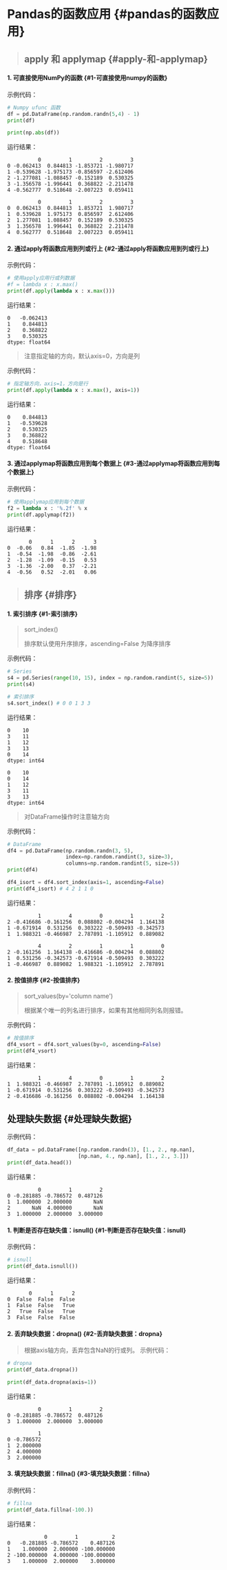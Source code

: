 # Pandas的函数应用 {#pandas的函数应用}

> ## apply 和 applymap {#apply-和-applymap}

#### 1. 可直接使用NumPy的函数 {#1-可直接使用numpy的函数}

示例代码：

```python
# Numpy ufunc 函数
df = pd.DataFrame(np.random.randn(5,4) - 1)
print(df)

print(np.abs(df))
```

运行结果：

```
          0         1         2         3
0 -0.062413  0.844813 -1.853721 -1.980717
1 -0.539628 -1.975173 -0.856597 -2.612406
2 -1.277081 -1.088457 -0.152189  0.530325
3 -1.356578 -1.996441  0.368822 -2.211478
4 -0.562777  0.518648 -2.007223  0.059411

          0         1         2         3
0  0.062413  0.844813  1.853721  1.980717
1  0.539628  1.975173  0.856597  2.612406
2  1.277081  1.088457  0.152189  0.530325
3  1.356578  1.996441  0.368822  2.211478
4  0.562777  0.518648  2.007223  0.059411
```

#### 2. 通过apply将函数应用到列或行上 {#2-通过apply将函数应用到列或行上}

示例代码：

```python
# 使用apply应用行或列数据
#f = lambda x : x.max()
print(df.apply(lambda x : x.max()))
```

运行结果：

```
0   -0.062413
1    0.844813
2    0.368822
3    0.530325
dtype: float64
```

> 注意指定轴的方向，默认axis=0，方向是列

示例代码：

```python
# 指定轴方向，axis=1，方向是行
print(df.apply(lambda x : x.max(), axis=1))
```

运行结果：

```
0    0.844813
1   -0.539628
2    0.530325
3    0.368822
4    0.518648
dtype: float64
```

#### 3. 通过applymap将函数应用到每个数据上 {#3-通过applymap将函数应用到每个数据上}

示例代码：

```python
# 使用applymap应用到每个数据
f2 = lambda x : '%.2f' % x
print(df.applymap(f2))
```

运行结果：

```
       0      1      2      3
0  -0.06   0.84  -1.85  -1.98
1  -0.54  -1.98  -0.86  -2.61
2  -1.28  -1.09  -0.15   0.53
3  -1.36  -2.00   0.37  -2.21
4  -0.56   0.52  -2.01   0.06
```

> ## 排序 {#排序}

#### 1. 索引排序 {#1-索引排序}

> sort\_index\(\)
>
> 排序默认使用升序排序，ascending=False 为降序排序

示例代码：

```python
# Series
s4 = pd.Series(range(10, 15), index = np.random.randint(5, size=5))
print(s4)

# 索引排序
s4.sort_index() # 0 0 1 3 3
```

运行结果：

```
0    10
3    11
1    12
3    13
0    14
dtype: int64

0    10
0    14
1    12
3    11
3    13
dtype: int64
```

> 对DataFrame操作时注意轴方向

示例代码：

```python
# DataFrame
df4 = pd.DataFrame(np.random.randn(3, 5), 
                   index=np.random.randint(3, size=3),
                   columns=np.random.randint(5, size=5))
print(df4)

df4_isort = df4.sort_index(axis=1, ascending=False)
print(df4_isort) # 4 2 1 1 0
```

运行结果：

```
          1         4         0         1         2
2 -0.416686 -0.161256  0.088802 -0.004294  1.164138
1 -0.671914  0.531256  0.303222 -0.509493 -0.342573
1  1.988321 -0.466987  2.787891 -1.105912  0.889082

          4         2         1         1         0
2 -0.161256  1.164138 -0.416686 -0.004294  0.088802
1  0.531256 -0.342573 -0.671914 -0.509493  0.303222
1 -0.466987  0.889082  1.988321 -1.105912  2.787891
```

#### 2. 按值排序 {#2-按值排序}

> sort\_values\(by='column name'\)
>
> 根据某个唯一的列名进行排序，如果有其他相同列名则报错。

示例代码：

```python
# 按值排序
df4_vsort = df4.sort_values(by=0, ascending=False)
print(df4_vsort)
```

运行结果：

```
          1         4         0         1         2
1  1.988321 -0.466987  2.787891 -1.105912  0.889082
1 -0.671914  0.531256  0.303222 -0.509493 -0.342573
2 -0.416686 -0.161256  0.088802 -0.004294  1.164138
```

## 处理缺失数据 {#处理缺失数据}

示例代码：

```python
df_data = pd.DataFrame([np.random.randn(3), [1., 2., np.nan],
                       [np.nan, 4., np.nan], [1., 2., 3.]])
print(df_data.head())
```

运行结果：

```
          0         1         2
0 -0.281885 -0.786572  0.487126
1  1.000000  2.000000       NaN
2       NaN  4.000000       NaN
3  1.000000  2.000000  3.000000
```

#### 1. 判断是否存在缺失值：isnull\(\) {#1-判断是否存在缺失值：isnull}

示例代码：

```python
# isnull
print(df_data.isnull())
```

运行结果：

```
       0      1      2
0  False  False  False
1  False  False   True
2   True  False   True
3  False  False  False
```

#### 2. 丢弃缺失数据：dropna\(\) {#2-丢弃缺失数据：dropna}

> 根据axis轴方向，丢弃包含NaN的行或列。 示例代码：

```python
# dropna
print(df_data.dropna())

print(df_data.dropna(axis=1))
```

运行结果：

```
          0         1         2
0 -0.281885 -0.786572  0.487126
3  1.000000  2.000000  3.000000

          1
0 -0.786572
1  2.000000
2  4.000000
3  2.000000
```

#### 3. 填充缺失数据：fillna\(\) {#3-填充缺失数据：fillna}

示例代码：

```python
# fillna
print(df_data.fillna(-100.))
```

运行结果：

```
            0         1           2
0   -0.281885 -0.786572    0.487126
1    1.000000  2.000000 -100.000000
2 -100.000000  4.000000 -100.000000
3    1.000000  2.000000    3.000000
```



